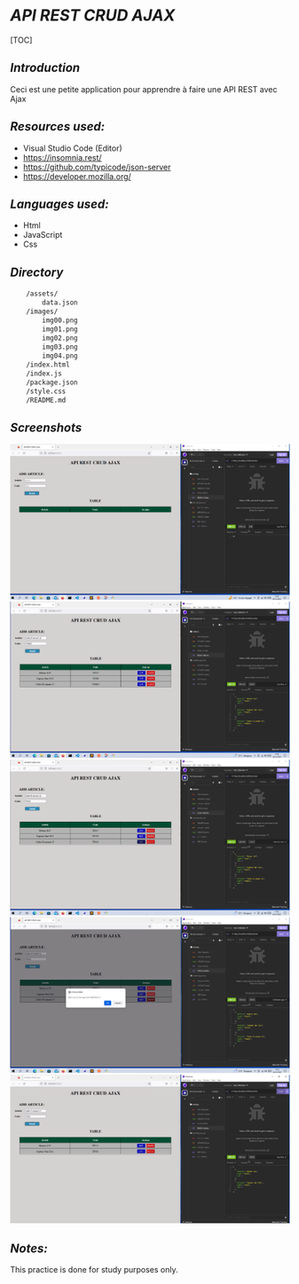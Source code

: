 # ***API REST CRUD AJAX***
[TOC]

## ***Introduction***
Ceci est une petite application pour apprendre à faire une API REST avec Ajax



## ***Resources used:***
- Visual Studio Code (Editor)
- https://insomnia.rest/
- https://github.com/typicode/json-server
- https://developer.mozilla.org/


## ***Languages used:***
- Html
- JavaScript
- Css

## ***Directory***
		/assets/
			data.json
		/images/
			img00.png
			img01.png
			img02.png
			img03.png
			img04.png
		/index.html
		/index.js
		/package.json
		/style.css
		/README.md

   
## ***Screenshots***


![](images/img00.png)
![](images/img01.png)
![](images/img02.png)
![](images/img03.png)
![](images/img04.png)


## ***Notes:***
This practice is done for study purposes only.